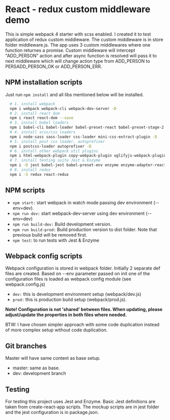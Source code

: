 # React - redux custom middleware demo

This is simple webpack 4 starter with scss enabled. I created it to test application of redux custom middleware. The custom middleware is in store folder middleware.js. The app uses 3 custom middlewares where one function returnes a promise. Custom middleware will intercept "ADD_PERSON" action and after async function is resolved will pass it to next middleware which will change action type from ADD_PERSON to PERSADD_PERSON_OK or ADD_PERSON_ERR.

## NPM installation scripts

Just run `npm install` and all libs mentioned below will be installed.

```bash
  # 1. install webpack
  npm i webpack webpack-cli webpack-dev-server -D
  # 2. install react dom
  npm i react react-dom --save
  # 3. install babel loaders
  npm i babel-cli babel-loader babel-preset-react babel-preset-stage-2 -D
  # 4. install scss/css loaders 
  npm i node-sass sass-loader css-loader mini-css-extract-plugin -D
  # 5. install post css loader, autoprefixer 
  npm i postcss-loader autoprefixer -D
  # 6. install other webpack util plugins
  npm i html-webpack-plugin copy-webpack-plugin uglifyjs-webpack-plugin clean-webpack-plugin -D
  # 7. install testing suite Jest & Enzyme
  npm i -D jest babel-jest babel-preset-env enzyme enzyme-adapter-react-16
  # 8. install redux
  npm i -S redux react-redux

```

## NPM scripts

- `npm start:` start webpack in watch mode passing dev environment (--env=dev).
- `npm run dev:` start webpack-dev-server using dev environment (--env=dev)
- `npm run build-dev:` Build development version.
- `npm run build-prod:` Build production version to dist folder. Note that previous build will be removed first.
- `npm test`: to run tests with Jest & Enzyme

## Webpack config scripts

Webpack configuration is stored in webpack folder. Initially 2 separate def files are created. Based on --env parameter passed on init one of the configuration files is loaded as webpack config module (see webpack.config.js)

- `dev:` this is development environment setup (webpack/dev.js)
- `prod:` this is production build setup (webpack/prod.js).

**Note! Configuration is not 'shared' between files. When updating, please adjust/update the properties in both files where needed.**

BTW: I have chosen simpler approach with some code duplication instead of more complex setup without code duplication.

## Git branches

Master will have same content as base setup. 

- master: same as base. 
- dev: development branch


## Testing
For testing this project uses Jest and Enzyme. Basic Jest definitions are taken from create-react-app scripts. The mockup scripts are in jest folder and the jest configuration is in package.json.